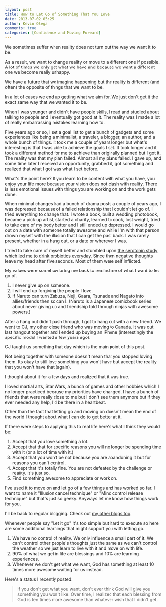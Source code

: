 ```yaml
---
layout: post
title: How to Let Go of Something That You Love
date: 2013-07-02 05:25
author: Kevin Olega
comments: true
categories: [Confidence and Moving Forward]
---
```

We sometimes suffer when reality does not turn out the way we want it to be.

As a result, we want to change reality or move to a different one if possible. A lot of times we only get what we have and because we want a different one we become really unhappy.

We have a future that we imagine happening but the reality is different (and often) the opposite of things that we want to be.

In a lot of cases we end up getting what we aim for. We just don't get it the exact same way that we wanted it to be.

When I was younger and didn't have people skills, I read and studied about talking to people and I eventually got good at it. The reality was I made a lot of really embarrassing mistakes learning how to.

Five years ago or so, I set a goal list to get a bunch of gadgets and some experiences like being a minimalist, a traveler, a blogger, an author, and a whole bunch of things. It took me a couple of years longer but what's interesting is that I was able to achieve the goals I set. It took longer and it took a different method for me to achieve than originally planned but I got it. The reality was that my plan failed. Almost all my plans failed. I gave up, and some time later I received an opportunity, grabbed it, got something and realized that what I got was what I set before.

What's the point here? If you learn to be content with what you have, you enjoy your life more because your vision does not clash with reality. There is less emotional issues with things you are working on and the work gets done.

When minimal changes had a bunch of drama posts a couple of years ago, I was depressed because of a failed relationship that I couldn't let go of. I tried everything to change that. I wrote a book, built a wedding photobook, became a pick up artist, started a charity, learned to cook, lost weight, tried to take care of my body better and I still ended up depressed. I would go out on a date with someone totally awesome and while I'm with that person drown myself with the illusion that I can get the past back. I was rarely present, whether in a hang out, or a date or wherever I was.

I tried to take care of myself better and stumbled upon <a href="http://minimalchanges.com/how-to-break-depression">the serotonin study which led me to drink probiotics everyday</a>. Since then negative thoughts leave my head after five seconds. Most of them were self inflicted.

My values were somehow bring me back to remind me of what I want to let go of.
1. I never give up on someone.
2. I will end up forgiving the people I love.
3. If Naruto can turn Zabuza, Neji, Gaara, Tsunade and Nagato into allies/friends then so can I. (Naruto is a Japanese comicbook series about never giving up and friendship told through ninjas with awesome powers.)

After a hang out didn't push through, I got to hang out with a new friend. We went to CJ, my other close friend who was moving to Canada. It was out last hangout together and I ended up buying an iPhone (interestingly the specific model I wanted a few years ago).

CJ taught us something that day which is the main point of this post.

Not being together with someone doesn't mean that you stopped loving them. Its okay to still love something you won't have but accept the reality that you won't have that (again).

I thought about it for a few days and realized that it was true.

I loved martial arts, Star Wars, a bunch of games and other hobbies which I no longer practiced because my priorities have changed. I have a bunch of friends that were really close to me but I don't see them anymore but if they ever needed any help, I'd be there in a heartbeat.

Other than the fact that letting go and moving on doesn't mean the end of the world I thought about what I can do to get better at it.

If there were steps to applying this to real life here's what I think they would be:
1. Accept that you love something a lot.
2. Accept that that for specific reasons you will no longer be spending time with it (or a lot of time with it.)
3. Accept that you won't be not because you are abandoning it but for reasons you can't control.
4. Accept that it's totally fine. You are not defeated by the challenge or reality. It's just so.
5. Find something awesome to appreciate or work on.

I've used it to move on and let go of a few things and has worked so far. I want to name it "Illusion cancel technique" or "Mind control release technique" but that's just so geeky. Anyways let me know how things work for you.

I'll be back to regular blogging. Check out <a href="http://kevinolega.com/">my other blogs too</a>.

Whenever people say "Let it go" it's too simple but hard to execute so here are some additional learnings that might support you with letting go.
1. We have no control of reality. We only influence a small part of it. We can't control other people's thoughts just the same as we can't control the weather so we just learn to live with it and move on with life.
2. 90% of what we get in life are blessings and 10% are learning experiences.
3. Whenever we don't get what we want, God has something at least 10 times more awesome waiting for us instead.

Here's a status I recently posted:
<blockquote>If you don't get what you want, don't ever think God will give you something you won't like. Over time, I realized that each blessing from God is ten times more awesome than whatever wish that I didn't get.</blockquote>

